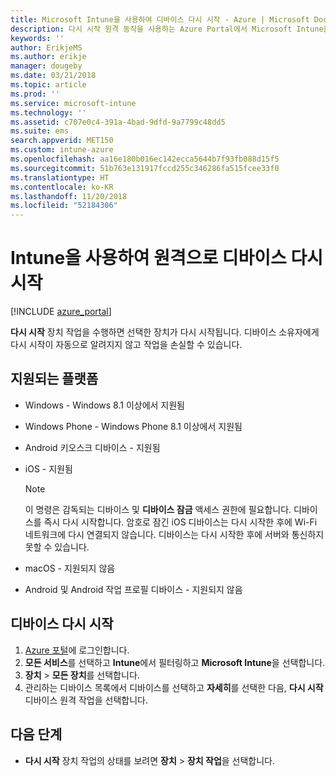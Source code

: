 ```yaml
---
title: Microsoft Intune을 사용하여 디바이스 다시 시작 - Azure | Microsoft Docs
description: 다시 시작 원격 동작을 사용하는 Azure Portal에서 Microsoft Intune을 사용하여 Windows 및 iOS 디바이스를 다시 시작합니다.
keywords: ''
author: ErikjeMS
ms.author: erikje
manager: dougeby
ms.date: 03/21/2018
ms.topic: article
ms.prod: ''
ms.service: microsoft-intune
ms.technology: ''
ms.assetid: c707e0c4-391a-4bad-9dfd-9a7799c48dd5
ms.suite: ems
search.appverid: MET150
ms.custom: intune-azure
ms.openlocfilehash: aa16e180b016ec142ecca5644b7f93fb088d15f5
ms.sourcegitcommit: 51b763e131917fccd255c346286fa515fcee33f0
ms.translationtype: HT
ms.contentlocale: ko-KR
ms.lasthandoff: 11/20/2018
ms.locfileid: "52184306"
---
```

# <a name="remotely-restart-devices-with-intune"></a>Intune을 사용하여 원격으로 디바이스 다시 시작


[!INCLUDE [azure_portal](./includes/azure_portal.md)]

**다시 시작** 장치 작업을 수행하면 선택한 장치가 다시 시작됩니다. 디바이스 소유자에게 다시 시작이 자동으로 알려지지 않고 작업을 손실할 수 있습니다.

## <a name="supported-platforms"></a>지원되는 플랫폼

- Windows - Windows 8.1 이상에서 지원됨
- Windows Phone - Windows Phone 8.1 이상에서 지원됨
- Android 키오스크 디바이스 - 지원됨
- iOS - 지원됨

    > [!Note]  
    > 이 명령은 감독되는 디바이스 및 **디바이스 잠금** 액세스 권한에 필요합니다. 디바이스를 즉시 다시 시작합니다. 암호로 잠긴 iOS 디바이스는 다시 시작한 후에 Wi-Fi 네트워크에 다시 연결되지 않습니다. 디바이스는 다시 시작한 후에 서버와 통신하지 못할 수 있습니다.
- macOS - 지원되지 않음
- Android 및 Android 작업 프로필 디바이스 - 지원되지 않음

## <a name="restart-a-device"></a>디바이스 다시 시작

1. [Azure 포털](https://portal.azure.com)에 로그인합니다.
2. **모든 서비스**를 선택하고 **Intune**에서 필터링하고 **Microsoft Intune**을 선택합니다.
3. **장치** > **모든 장치**를 선택합니다.
4. 관리하는 디바이스 목록에서 디바이스를 선택하고 **자세히**를 선택한 다음, **다시 시작** 디바이스 원격 작업을 선택합니다.

## <a name="next-steps"></a>다음 단계

- **다시 시작** 장치 작업의 상태를 보려면 **장치** > **장치 작업**을 선택합니다.
